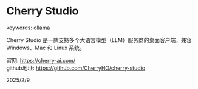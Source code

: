 # Cherry Studio

keywords: ollama  

Cherry Studio 是一款支持多个大语言模型（LLM）服务商的桌面客户端，兼容 Windows、Mac 和 Linux 系统。  

官网: https://cherry-ai.com/  
github地址: https://github.com/CherryHQ/cherry-studio  


2025/2/9  
